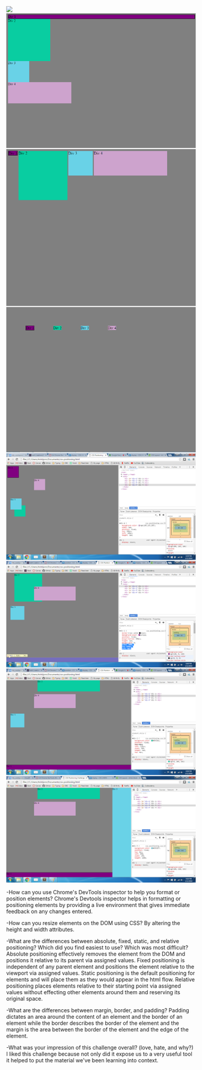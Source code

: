 <img src="/imgs/3.4 ex1.png">
<img src="imgs/3.4 ex2.png">
<img src="imgs/3.4 ex3.png">
<img src="imgs/3.4 ex4.png">
<img src="imgs/3.4 ex5.png">
<img src="imgs/3.4 ex6.png">
<img src="imgs/3.4 ex7.png">
<img src="imgs/3.4 ex8.png">

-How can you use Chrome's DevTools inspector to help you format or position elements?
Chrome's Devtools inspector helps in formatting or positioning elements by providing a live environment that gives immediate feedback on any changes entered.

-How can you resize elements on the DOM using CSS?
By altering the height and width attributes.

-What are the differences between absolute, fixed, static, and relative positioning? Which did you find easiest to use? Which was most difficult?
Absolute positioning effectively removes the element from the DOM and positions it relative to its parent via assigned values. Fixed positioning is independent of any parent element and positions the element relative to the viewport via assigned values. Static positioning is the default positioning for elements and will place them as they would appear in the html flow. Relative positioning places elements relative to their starting point via assigned values without effecting other elements around them and reserving its original space.

-What are the differences between margin, border, and padding?
Padding dictates an area around the content of an element and the border of an element while the border describes the border of the element and the margin is the area between the border of the element and the edge of the element.  

-What was your impression of this challenge overall? (love, hate, and why?)
I liked this challenge because not only did it expose us to a very useful tool it helped to put the material we've been learning into context.